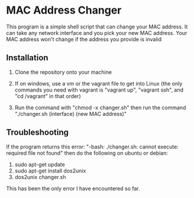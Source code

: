 # MAC Address Changer
This program is a simple shell script that can change your MAC address. It can take any network interface and you pick your new MAC address. Your MAC address won't change if the address you provide is invalid

## Installation

1. Clone the repository onto your machine

2. If on windows, use a vm or the vagrant file to get into Linux (the only commands you need with vagrant is "vagrant up", "vagrant ssh", and "cd /vagrant" in that order)

3. Run the command with "chmod -x changer.sh" then run the command "./changer.sh (interface) (new MAC address)"

## Troubleshooting
If the program returns this error: "-bash: ./changer.sh: cannot execute: required file not found" then do the following on ubuntu or debian: 
1. sudo apt-get update
2. sudo apt-get install dos2unix
3. dos2unix changer.sh

This has been the only error I have encountered so far.
